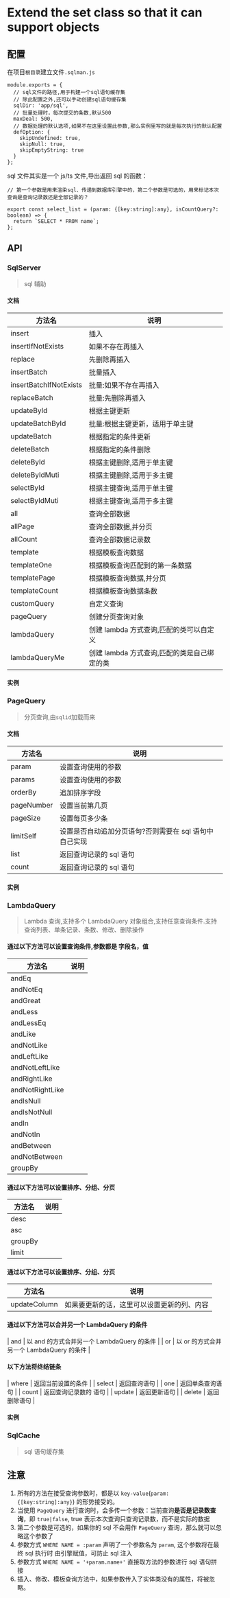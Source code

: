 # Extend the set class so that it can support objects

## 配置

在项目`根目录`建立文件`.sqlman.js`

```
module.exports = {
  // sql文件的路径,用于构建一个sql语句缓存集
  // 除此配置之外,还可以手动创建sql语句缓存集
  sqlDir: 'app/sql',
  // 批量处理时，每次提交的条数,默认500
  maxDeal: 500,
  // 数据处理的默认选项,如果不在这里设置此参数,那么实例里写的就是每次执行的默认配置
  defOption: {
    skipUndefined: true,
    skipNull: true,
    skipEmptyString: true
  }
};
```

sql 文件其实是一个 js/ts 文件,导出返回 sql 的函数：

```
// 第一个参数是用来渲染sql、传递到数据库引擎中的，第二个参数是可选的，用来标记本次查询是查询记录数还是全部记录的？

export const select_list = (param: {[key:string]:any}, isCountQuery?: boolean) => {
  return `SELECT * FROM name`;
};
```

## API

### SqlServer

> sql 辅助

#### 文档

| 方法名                 | 说明                                        |
| ---------------------- | ------------------------------------------- |
| insert                 | 插入                                        |
| insertIfNotExists      | 如果不存在再插入                            |
| replace                | 先删除再插入                                |
| insertBatch            | 批量插入                                    |
| insertBatchIfNotExists | 批量:如果不存在再插入                       |
| replaceBatch           | 批量:先删除再插入                           |
| updateById             | 根据主键更新                                |
| updateBatchById        | 批量:根据主键更新，适用于单主键             |
| updateBatch            | 根据指定的条件更新                          |
| deleteBatch            | 根据指定的条件删除                          |
| deleteById             | 根据主键删除,适用于单主键                   |
| deleteByIdMuti         | 根据主键删除,适用于多主键                   |
| selectById             | 根据主键查询,适用于单主键                   |
| selectByIdMuti         | 根据主键查询,适用于多主键                   |
| all                    | 查询全部数据                                |
| allPage                | 查询全部数据,并分页                         |
| allCount               | 查询全部数据记录数                          |
| template               | 根据模板查询数据                            |
| templateOne            | 根据模板查询匹配到的第一条数据              |
| templatePage           | 根据模板查询数据,并分页                     |
| templateCount          | 根据模板查询数据条数                        |
| customQuery            | 自定义查询                                  |
| pageQuery              | 创建分页查询对象                            |
| lambdaQuery            | 创建 lambda 方式查询,匹配的类可以自定义     |
| lambdaQueryMe          | 创建 lambda 方式查询,匹配的类是自己绑定的类 |

#### 实例

### PageQuery

> 分页查询,由`sqlid`加载而来

#### 文档

| 方法名     | 说明                                                   |
| ---------- | ------------------------------------------------------ |
| param      | 设置查询使用的参数                                     |
| params     | 设置查询使用的参数                                     |
| orderBy    | 追加排序字段                                           |
| pageNumber | 设置当前第几页                                         |
| pageSize   | 设置每页多少条                                         |
| limitSelf  | 设置是否自动追加分页语句?否则需要在 sql 语句中自己实现 |
| list       | 返回查询记录的 sql 语句                                |
| count      | 返回查询记录的 sql 语句                                |

#### 实例

### LambdaQuery

> Lambda 查询,支持多个 LambdaQuery 对象组合,支持任意查询条件.支持查询列表、单条记录、条数、修改、删除操作

#### 通过以下方法可以设置查询条件,参数都是 字段名，值

| 方法名          | 说明 |
| --------------- | ---- |
| andEq           |      |
| andNotEq        |      |
| andGreat        |      |
| andLess         |      |
| andLessEq       |      |
| andLike         |      |
| andNotLike      |      |
| andLeftLike     |      |
| andNotLeftLike  |      |
| andRightLike    |      |
| andNotRightLike |      |
| andIsNull       |      |
| andIsNotNull    |      |
| andIn           |      |
| andNotIn        |      |
| andBetween      |      |
| andNotBetween   |      |
| groupBy         |      |

#### 通过以下方法可以设置排序、分组、分页

| 方法名  | 说明 |
| ------- | ---- |
| desc    |      |
| asc     |      |
| groupBy |      |
| limit   |      |

#### 通过以下方法可以设置排序、分组、分页

| 方法名       | 说明                                       |
| ------------ | ------------------------------------------ |
| updateColumn | 如果要更新的话，这里可以设置更新的列、内容 |

#### 通过以下方法可以合并另一个 LambdaQuery 的条件

| and | 以 and 的方式合并另一个 LambdaQuery 的条件 |
| or | 以 or 的方式合并另一个 LambdaQuery 的条件 |

#### 以下方法将终结链条

| where | 返回当前设置的条件 |
| select | 返回查询语句 |
| one | 返回单条查询语句 |
| count | 返回查询记录数的 语句 |
| update | 返回更新语句 |
| delete | 返回删除语句 |

#### 实例

### SqlCache

> sql 语句缓存集

## 注意

1. 所有的方法在接受查询参数时，都是以 `key-value`(`param: {[key:string]:any}`) 的形势接受的。
2. 当使用 `PageQuery` 进行查询时，会多传一个参数：当前查询**是否是记录数查询**，即 `true|false`, true 表示本次查询只查询记录数，而不是实际的数据
3. 第二个参数是可选的，如果你的 sql 不会用作 `PageQuery` 查询，那么就可以忽略这个参数了
4. 参数方式 `WHERE NAME = :param` 声明了一个参数名为 `param`, 这个参数将在最终 sql 执行时 由引擎赋值，可防止 sql 注入
5. 参数方式 `WHERE NAME = '+param.name+'` 直接取方法的参数进行 sql 语句拼接
6. 插入、修改、模板查询方法中，如果参数传入了实体类没有的属性，将被忽略。
